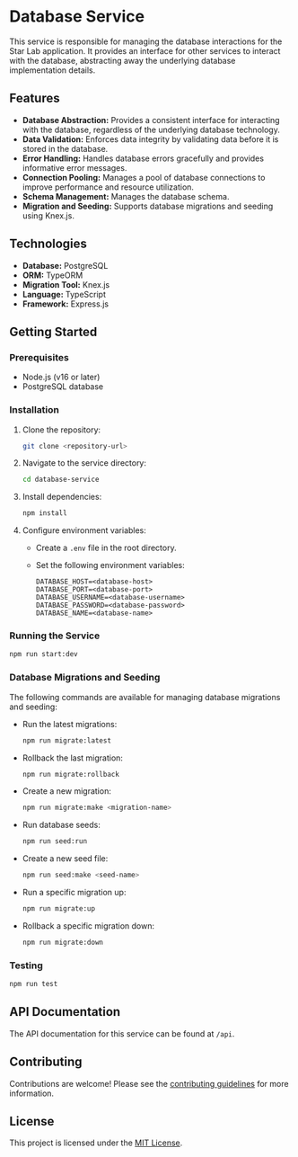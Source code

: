 # Database Service

This service is responsible for managing the database interactions for the Star Lab application. It provides an interface for other services to interact with the database, abstracting away the underlying database implementation details.

## Features

- **Database Abstraction:** Provides a consistent interface for interacting with the database, regardless of the underlying database technology.
- **Data Validation:** Enforces data integrity by validating data before it is stored in the database.
- **Error Handling:** Handles database errors gracefully and provides informative error messages.
- **Connection Pooling:** Manages a pool of database connections to improve performance and resource utilization.
- **Schema Management:** Manages the database schema.
- **Migration and Seeding:** Supports database migrations and seeding using Knex.js.

## Technologies

- **Database:** PostgreSQL
- **ORM:** TypeORM
- **Migration Tool:** Knex.js
- **Language:** TypeScript
- **Framework:** Express.js

## Getting Started

### Prerequisites

- Node.js (v16 or later)
- PostgreSQL database

### Installation

1.  Clone the repository:

    ```bash
    git clone <repository-url>
    ```

2.  Navigate to the service directory:

    ```bash
    cd database-service
    ```

3.  Install dependencies:

    ```bash
    npm install
    ```

4.  Configure environment variables:

    - Create a `.env` file in the root directory.
    - Set the following environment variables:

      ```
      DATABASE_HOST=<database-host>
      DATABASE_PORT=<database-port>
      DATABASE_USERNAME=<database-username>
      DATABASE_PASSWORD=<database-password>
      DATABASE_NAME=<database-name>
      ```

### Running the Service

```bash
npm run start:dev
```

### Database Migrations and Seeding

The following commands are available for managing database migrations and seeding:

- Run the latest migrations:

  ```bash
  npm run migrate:latest
  ```

- Rollback the last migration:

  ```bash
  npm run migrate:rollback
  ```

- Create a new migration:

  ```bash
  npm run migrate:make <migration-name>
  ```

- Run database seeds:

  ```bash
  npm run seed:run
  ```

- Create a new seed file:

  ```bash
  npm run seed:make <seed-name>
  ```

- Run a specific migration up:

  ```bash
  npm run migrate:up
  ```

- Rollback a specific migration down:

  ```bash
  npm run migrate:down
  ```

### Testing

```bash
npm run test
```

## API Documentation

The API documentation for this service can be found at `/api`.

## Contributing

Contributions are welcome! Please see the [contributing guidelines](CONTRIBUTING.md) for more information.

## License

This project is licensed under the [MIT License](LICENSE).
